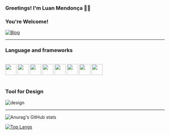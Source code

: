 ### Greetings! I'm Luan Mendonça 👋🏼
### You're Welcome!
[![Blog](https://img.shields.io/badge/LinkedIn-0077B5?style=for-the-badge&logo=linkedin&logoColor=white)](https://www.linkedin.com/in/luan-oliveira-59260a245/)
<link rel="stylesheet" href="https://cdn.jsdelivr.net/gh/devicons/devicon@v2.15.1/devicon.min.css">
<hr/>

### Language and frameworks
<div style="display: inline_block;"><br/>
  <img width="35px" src="https://cdn.jsdelivr.net/gh/devicons/devicon/icons/javascript/javascript-original.svg" />
  <img width="35px" src="https://cdn.jsdelivr.net/gh/devicons/devicon/icons/java/java-original.svg" />

  <img width="35px" src="https://cdn.jsdelivr.net/gh/devicons/devicon/icons/react/react-original.svg" />
  <img width="35px" src="https://cdn.jsdelivr.net/gh/devicons/devicon/icons/tailwindcss/tailwindcss-plain.svg" />
  <img width="35px" src="https://cdn.jsdelivr.net/gh/devicons/devicon/icons/typescript/typescript-original.svg" />
  <img width="35px" src="https://cdn.jsdelivr.net/gh/devicons/devicon/icons/redux/redux-original.svg" />
  <img width="35px" src="https://cdn.jsdelivr.net/gh/devicons/devicon/icons/npm/npm-original-wordmark.svg" />
  <img width="35px" src="https://cdn.jsdelivr.net/gh/devicons/devicon/icons/gulp/gulp-plain.svg" />
  
</div><br/>

### Tool for Design
![design](https://img.shields.io/badge/Figma-F24E1E?style=for-the-badge&logo=figma&logoColor=white)
<hr/>

![Anurag's GitHub stats](https://github-readme-stats.vercel.app/api?username=ySnowz&hide=contribs,prs)

[![Top Langs](https://github-readme-stats.vercel.app/api/top-langs/?username=ySnowz)](https://github.com/anuraghazra/github-readme-stats)

